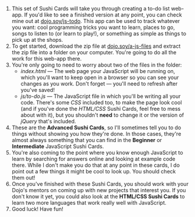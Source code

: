 1. This set of Sushi Cards will take you through creating a to-do list web-app. If you'd like to see a finished version at any point, you can check mine out at [dojo.soy/js-todo](http://codepen.io/philhar/full/NAJGYZ/). This app can be used to track whatever you want: cool programming tricks you want to learn, places to go, songs to listen to (or learn to play!), or something as simple as things to pick up at the shops.
2. To get started, download the zip file at [dojo.soy/a-js-files](http://dojo.soy/a-js-files) and extract the zip file into a folder on your computer. You're going to do all the work for this web-app there.
3. You're only going to need to worry about two of the files in the folder:
    * *index.html* — The web page your JavaScript will be running on, which you'll want to keep open in a browser so you can see your changes as you work. Don't forget — you'll need to refresh after you've saved!
    * *js/to-do.js* — The JavaScript file in which you'll be writing all your code.
    There's some *CSS* included too, to make the page look cool (and if you've done the *HTML/CSS* Sushi Cards, feel free to mess about with it), but you shouldn't **need** to change it or the version of *jQuery* that's included.
4. These are the **Advanced Sushi Cards**, so I'll sometimes tell you to do things without showing you how they're done. In those cases, they're almost always something that you can find in the **Beginner** or **Intermediate** JavaScript Sushi Cards.
5. You're also coming to the point where you know enough JavaScript to learn by searching for answers online and looking at example code there. While I don't make you do that at any point in these cards, I do point out a few things it might be cool to look up. You should check them out!
6. Once you've finished with these Sushi Cards, you should work with your Dojo's mentors on coming up with new projects that interest you. If you don't know it yet, you could also look at the **HTML/CSS Sushi Cards** to learn two more languages that work really well with JavaScript.
7. Good luck! Have fun!
